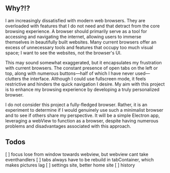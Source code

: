 ## Why?!?

I am increasingly dissatisfied with modern web browsers. They are overloaded with features that I do not need and that detract from the core browsing experience. A browser should primarily serve as a tool for accessing and navigating the internet, allowing users to immerse themselves in beautifully built websites. Many current browsers offer an excess of unnecessary tools and features that occupy too much visual space; I want to see the websites, not the browser's UI.

This may sound somewhat exaggerated, but it encapsulates my frustration with current browsers. The constant presence of open tabs on the left or top, along with numerous buttons—half of which I have never used—clutters the interface. Although I could use fullscreen mode, it feels restrictive and hinders the quick navigation I desire. My aim with this project is to enhance my browsing experience by developing a truly personalized browser.

I do not consider this project a fully-fledged browser. Rather, it is an experiment to determine if I would genuinely use such a minimalist browser and to see if others share my perspective. It will be a simple Electron app, leveraging a webView to function as a browser, despite having numerous problems and disadvantages associated with this approach.

## Todos

[ ] focus lose from window towards webview, but webview cant take eventhandlers
[ ] tabs always have to be rebuild in tabContainer, which makes pictures lag
[ ] settings site, better home site
[ ] history
